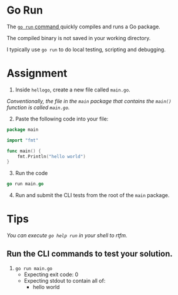 # Go Run

The [`go run` command ](https://pkg.go.dev/cmd/go#hdr-Compile_and_run_Go_program) quickly compiles and runs a Go package.

The compiled binary is not saved in your working directory.

I typically use `go run` to do local testing, scripting and debugging.

# Assignment

1. Inside `hellogo`, create a new file called `main.go`.

_Conventionally, the file in the `main` package that contains the `main()` function is called `main.go`._

2. Paste the following code into your file:

```go
package main

import "fmt"

func main() {
	fmt.Println("hello world")
}
```

3. Run the code

```go
go run main.go
```

4. Run and submit the CLI tests from the root of the `main` package.

# Tips

_You can execute `go help run` in your shell to rtfm._

## Run the CLI commands to test your solution.

1. `go run main.go`
   - Expecting exit code: 0
   - Expecting stdout to contain all of:
     - hello world
